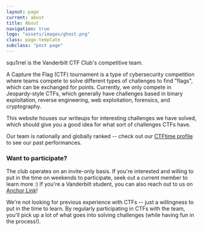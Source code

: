 ```yaml
---
layout: page
current: about
title: About
navigation: true
logo: "assets/images/ghost.png"
class: page-template
subclass: "post page"
---
```


squ1rrel is the Vanderbilt CTF Club's competitive team.

A Capture the Flag (CTF) tournament is a type of cybersecurity competition where teams compete to solve different types of challenges to find "flags", which can be exchanged for points. Currently, we only compete in Jeopardy-style CTFs, which generally have challenges based in binary exploitation, reverse engineering, web exploitation, forensics, and cryptography.

This website houses our writeups for interesting challenges we have solved, which should
give you a good idea for what sort of challenges CTFs have.

Our team is nationally and globally ranked -- check out
our [CTFtime profile](https://ctftime.org/team/201730) to see our past performances.

### Want to participate?

The club operates on an invite-only basis. If you're interested and willing to put in the time on weekends to participate, seek out a current member to learn more :) If you're a Vanderbilt student, you can also reach out to us on [Anchor Link](https://anchorlink.vanderbilt.edu/organization/vandyctf)!

We're not looking for previous experience with CTFs -- just a willingness to put in the time to learn. By regularly participating in CTFs with the team, you'll pick up a lot of what goes into solving challenges (while having fun in the process!).
